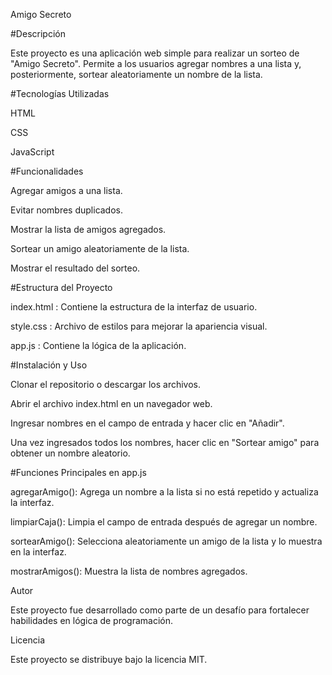 Amigo Secreto

#Descripción

Este proyecto es una aplicación web simple para realizar un sorteo de "Amigo Secreto". Permite a los usuarios agregar nombres a una lista y, posteriormente, sortear aleatoriamente un nombre de la lista.

#Tecnologías Utilizadas

HTML

CSS

JavaScript

#Funcionalidades

Agregar amigos a una lista.

Evitar nombres duplicados.

Mostrar la lista de amigos agregados.

Sortear un amigo aleatoriamente de la lista.

Mostrar el resultado del sorteo.


#Estructura del Proyecto

index.html : Contiene la estructura de la interfaz de usuario.

style.css : Archivo de estilos para mejorar la apariencia visual.

app.js : Contiene la lógica de la aplicación.

#Instalación y Uso

Clonar el repositorio o descargar los archivos.

Abrir el archivo index.html en un navegador web.

Ingresar nombres en el campo de entrada y hacer clic en "Añadir".

Una vez ingresados todos los nombres, hacer clic en "Sortear amigo" para obtener un nombre aleatorio.

#Funciones Principales en app.js

agregarAmigo(): Agrega un nombre a la lista si no está repetido y actualiza la interfaz.

limpiarCaja(): Limpia el campo de entrada después de agregar un nombre.

sortearAmigo(): Selecciona aleatoriamente un amigo de la lista y lo muestra en la interfaz.

mostrarAmigos(): Muestra la lista de nombres agregados.

Autor

Este proyecto fue desarrollado como parte de un desafío para fortalecer habilidades en lógica de programación.

Licencia

Este proyecto se distribuye bajo la licencia MIT.
